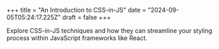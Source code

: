+++
title = "An Introduction to CSS-in-JS"
date = "2024-09-05T05:24:17.225Z"
draft = false
+++

Explore CSS-in-JS techniques and how they can streamline your styling process within JavaScript frameworks like React.
        